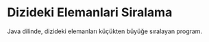 # Dizideki Elemanlari Siralama

Java dilinde, dizideki elemanları küçükten büyüğe sıralayan program.
